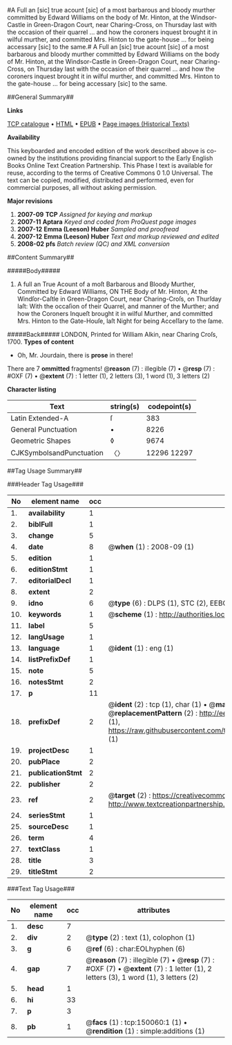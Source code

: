 #A Full an [sic] true acount [sic] of a most barbarous and bloody murther committed by Edward Williams on the body of Mr. Hinton, at the Windsor-Castle in Green-Dragon Court, near Charing-Cross, on Thursday last with the occasion of their quarrel ... and how the coroners inquest brought it in wilful murther, and committed Mrs. Hinton to the gate-house ... for being accessary [sic]  to the same.#
A Full an [sic] true acount [sic] of a most barbarous and bloody murther committed by Edward Williams on the body of Mr. Hinton, at the Windsor-Castle in Green-Dragon Court, near Charing-Cross, on Thursday last with the occasion of their quarrel ... and how the coroners inquest brought it in wilful murther, and committed Mrs. Hinton to the gate-house ... for being accessary [sic]  to the same.

##General Summary##

**Links**

[TCP catalogue](http://www.ota.ox.ac.uk/tcp/)  • 
[HTML](http://tei.it.ox.ac.uk/tcp/Texts-HTML/free/A84/A84960.html)  • 
[EPUB](http://tei.it.ox.ac.uk/tcp/Texts-EPUB/free/A84/A84960.epub) • 
[Page images (Historical Texts)](https://data.historicaltexts.jisc.ac.uk/view?pubId=eebo-36282142e&pageId=eebo-36282142e-150060-1)

**Availability**

This keyboarded and encoded edition of the
	       work described above is co-owned by the institutions
	       providing financial support to the Early English Books
	       Online Text Creation Partnership. This Phase I text is
	       available for reuse, according to the terms of Creative
	       Commons 0 1.0 Universal. The text can be copied,
	       modified, distributed and performed, even for
	       commercial purposes, all without asking permission.

**Major revisions**

1. __2007-09__ __TCP__ *Assigned for keying and markup*
1. __2007-11__ __Aptara__ *Keyed and coded from ProQuest page images*
1. __2007-12__ __Emma (Leeson) Huber__ *Sampled and proofread*
1. __2007-12__ __Emma (Leeson) Huber__ *Text and markup reviewed and edited*
1. __2008-02__ __pfs__ *Batch review (QC) and XML conversion*

##Content Summary##

#####Body#####

1. A full an True Acount of a moſt
Barbarous and Bloody Murther,
Committed by
Edward Williams,
ON THE
Body of Mr. Hinton,
At the Windſor-Caſtle in Green-Dragon Court, near Charing-Croſs, on Thurſday laſt: With
the occaſion of their Quarrel, and manner of the Murther; and how the Coroners Inqueſt
brought it in wilful Murther, and committed Mrs. Hinton to the Gate-Houſe, laſt
Night for being Acceſſary to the ſame.

#####Back#####
LONDON, Printed for William Alkin, near Charing Croſs, 1700.
**Types of content**

  * Oh, Mr. Jourdain, there is **prose** in there!

There are 7 **ommitted** fragments! 
 @__reason__ (7) : illegible (7)  •  @__resp__ (7) : #OXF (7)  •  @__extent__ (7) : 1 letter (1), 2 letters (3), 1 word (1), 3 letters (2)

**Character listing**


|Text|string(s)|codepoint(s)|
|---|---|---|
|Latin Extended-A|ſ|383|
|General Punctuation|•|8226|
|Geometric Shapes|◊|9674|
|CJKSymbolsandPunctuation|〈〉|12296 12297|

##Tag Usage Summary##

###Header Tag Usage###

|No|element name|occ|attributes|
|---|---|---|---|
|1.|__availability__|1||
|2.|__biblFull__|1||
|3.|__change__|5||
|4.|__date__|8| @__when__ (1) : 2008-09 (1)|
|5.|__edition__|1||
|6.|__editionStmt__|1||
|7.|__editorialDecl__|1||
|8.|__extent__|2||
|9.|__idno__|6| @__type__ (6) : DLPS (1), STC (2), EEBO-CITATION (1), OCLC (1), VID (1)|
|10.|__keywords__|1| @__scheme__ (1) : http://authorities.loc.gov/ (1)|
|11.|__label__|5||
|12.|__langUsage__|1||
|13.|__language__|1| @__ident__ (1) : eng (1)|
|14.|__listPrefixDef__|1||
|15.|__note__|5||
|16.|__notesStmt__|2||
|17.|__p__|11||
|18.|__prefixDef__|2| @__ident__ (2) : tcp (1), char (1)  •  @__matchPattern__ (2) : ([0-9\-]+):([0-9IVX]+) (1), (.+) (1)  •  @__replacementPattern__ (2) : http://eebo.chadwyck.com/downloadtiff?vid=$1&page=$2 (1), https://raw.githubusercontent.com/textcreationpartnership/Texts/master/tcpchars.xml#$1 (1)|
|19.|__projectDesc__|1||
|20.|__pubPlace__|2||
|21.|__publicationStmt__|2||
|22.|__publisher__|2||
|23.|__ref__|2| @__target__ (2) : https://creativecommons.org/publicdomain/zero/1.0/ (1), http://www.textcreationpartnership.org/docs/. (1)|
|24.|__seriesStmt__|1||
|25.|__sourceDesc__|1||
|26.|__term__|4||
|27.|__textClass__|1||
|28.|__title__|3||
|29.|__titleStmt__|2||


###Text Tag Usage###

|No|element name|occ|attributes|
|---|---|---|---|
|1.|__desc__|7||
|2.|__div__|2| @__type__ (2) : text (1), colophon (1)|
|3.|__g__|6| @__ref__ (6) : char:EOLhyphen (6)|
|4.|__gap__|7| @__reason__ (7) : illegible (7)  •  @__resp__ (7) : #OXF (7)  •  @__extent__ (7) : 1 letter (1), 2 letters (3), 1 word (1), 3 letters (2)|
|5.|__head__|1||
|6.|__hi__|33||
|7.|__p__|3||
|8.|__pb__|1| @__facs__ (1) : tcp:150060:1 (1)  •  @__rendition__ (1) : simple:additions (1)|
